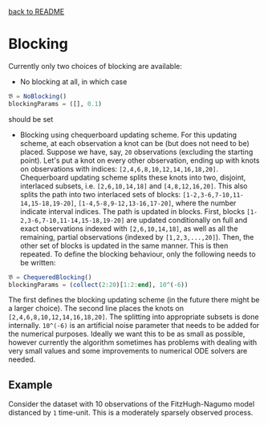 [back to README](../README.md)
# Blocking
Currently only two choices of blocking are available:
* No blocking at all, in which case
```julia
𝔅 = NoBlocking()
blockingParams = ([], 0.1)
```
should be set
* Blocking using chequerboard updating scheme. For this updating scheme, at each observation a knot can be (but does not need to be) placed. Suppose we have, say, `20` observations (excluding the starting point). Let's put a knot on every other observation, ending up with knots on observations with indices: `[2,4,6,8,10,12,14,16,18,20]`. Chequerboard updating scheme splits these knots into two, disjoint, interlaced subsets, i.e. `[2,6,10,14,18]` and `[4,8,12,16,20]`. This also splits the path into two interlaced sets of blocks: `[1-2,3-6,7-10,11-14,15-18,19-20]`, `[1-4,5-8,9-12,13-16,17-20]`, where the number indicate interval indices. The path is updated in blocks. First, blocks `[1-2,3-6,7-10,11-14,15-18,19-20]` are updated conditionally on full and exact observations indexed with `[2,6,10,14,18]`, as well as all the remaining, partial observations (indexed by `[1,2,3,...,20]`). Then, the other set of blocks is updated in the same manner. This is then repeated. To define the blocking behaviour, only the following needs to be written:
```julia
𝔅 = ChequeredBlocking()
blockingParams = (collect(2:20)[1:2:end], 10^(-6))
```
The first defines the blocking updating scheme (in the future there might be a larger choice). The second line places the knots on `[2,4,6,8,10,12,14,16,18,20]`. The splitting into appropriate subsets is done internally. `10^(-6)` is an artificial noise parameter that needs to be added for the numerical purposes. Ideally we want this to be as small as possible, however currently the algorithm sometimes has problems with dealing with very small values and some improvements to numerical ODE solvers are needed.


## Example
Consider the dataset with 10 observations of the FitzHugh-Nagumo model distanced by `1` time-unit. This is a moderately sparsely observed process.
